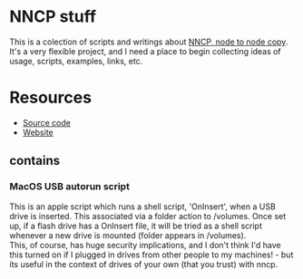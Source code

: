 # NNCP stuff
This is a colection of scripts and writings about [NNCP, node to node copy](https://nncp.mirrors.quux.org/).
It's a very flexible project, and I need a place to begin collecting ideas of usage, scripts, examples, links, etc.

# Resources
* [Source code](https://git.cypherpunks.ru/nncp.git) 
* [Website](http://www.nncpgo.org/)

## contains
### MacOS USB autorun script
This is an apple script which runs a shell script, 'OnInsert', when a USB drive is inserted. This associated via a folder action to /volumes.
Once set up, if a flash drive has a OnInsert file, it will be tried as a shell script whenever a new drive is mounted (folder appears in /volumes).  
This, of course, has huge security implications, and I don't think I'd have this turned on if I plugged in drives from other people to my machines! - but its useful in the context of drives of your own (that you trust) with nncp.

